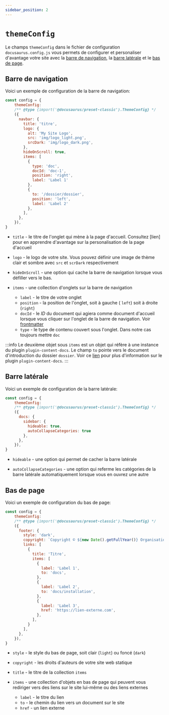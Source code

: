 ```yaml
---
sidebar_position: 2
---
```


# `themeConfig`

Le champs `themeConfig` dans le fichier de configuration `docusaurus.config.js` vous permets de configurer et personaliser d'avantage votre site avec la [barre de navigation](./themeConfig.md#barre-de-navigation), la [barre latérale](./themeConfig.md#barre-latérale) et le [bas de page](./themeConfig.md#bas-de-page). 

## Barre de navigation

Voici un exemple de configuration de la barre de navigation:

```js title="docusaurus.config.js"
const config = {
    themeConfig:
    /** @type {import('@docusaurus/preset-classic').ThemeConfig} */
    ({
      navbar: {
        title: 'titre',
        logo: {
          alt: 'My Site Logo',
          src: 'img/logo_light.png',
          srcDark: 'img/logo_dark.png',
        },
        hideOnScroll: true,
        items: [
          {
            type: 'doc',
            docId: 'doc-1',
            position: 'right',
            label: 'Label 1'
          },
          {
            to: '/dossier/dossier',
            position: 'left',
            label: 'Label 2'
          },
        ],
      },
    }),
}
```

- `title` - le titre de l'onglet qui mène à la page d'accueil. Consultez [lien] pour en apprendre d'avantage sur la personalisation de la page d'accueil

- `logo` - le logo de votre site. Vous pouvez définir une image de thème clair et sombre avec `src` et `scrDark` respectivement

- `hideOnScroll` - une option qui cache la barre de navigation lorsque vous défiller vers le bas.

- `items` - une collection d'onglets sur la barre de navigation
    - `label` - le titre de votre onglet
    - `position` - la position de l'onglet, soit à gauche ( `left`) soit à droite (`right`) 
    - `docId` - le _ID_ du document qui agiera comme document d'accueil lorsque vous cliquer sur l'onglet de la barre de navigation. Voir [frontmatter](../info-doc/fonctions-md/frontmatter.md)
    - `type` - le type de contenu couvert sous l'onglet. Dans notre cas toujours mettre `doc`

:::info
Le deuxième objet sous `items` est un objet qui réfère à une instance du plugin `plugin-content-docs`. Le champ `to` pointe vers le document d'introduction du dossier `dossier`. Voir ce [lien](../info-doc/docs-plugins.md) pour plus d'information sur le plugin `plugin-content-docs`.
:::


## Barre latérale

Voici un exemple de configuration de la barre latérale:

```js title="docusaurus.config.js"
const config = {
    themeConfig:
    /** @type {import('@docusaurus/preset-classic').ThemeConfig} */
    ({
      docs: {
        sidebar: {
          hideable: true,
          autoCollapseCategories: true
        },
      },
    }),
}
```

- `hideable` - une option qui permet de cacher la barre latérale

- `autoCollapseCategories` - une option qui referme les catégories de la barre latérale automatiquement lorsque vous en ouvrez une autre

## Bas de page

Voici un exemple de configuration du bas de page:

```js title="docusaurus.config.js"
const config = {
    themeConfig:
    /** @type {import('@docusaurus/preset-classic').ThemeConfig} */
    ({
      footer: {
        style: 'dark',
        copyright: `Copyright © ${new Date().getFullYear()} Organisation XYZ`,
        links: [
          {
            title: 'Titre',
            items: [
              {
                label: 'Label 1',
                to: 'docs',
              },
              {
                label: 'Label 2',
                to: 'docs/installation',
              },
              {
                label: 'Label 3',
                href: 'https://lien-externe.com',
              },
            ],
          }
        ],
      },
    }),
}
```

- `style` - le style du bas de page, soit clair (`light`) ou foncé (`dark`)

- `copyright` - les droits d'auteurs de votre site web statique

- `title` - le titre de la collection `items`

- `items` - une collection d'objets en bas de page qui peuvent vous rediriger vers des liens sur le site lui-même ou des liens externes
    - `label` - le titre du lien
    - `to` - le chemin du lien vers un document sur le site
    - `href` - un lien externe
